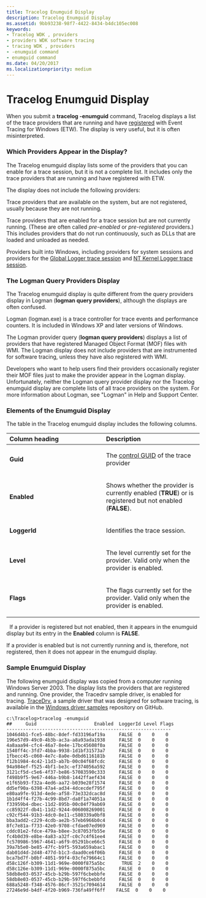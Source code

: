 ```yaml
---
title: Tracelog Enumguid Display
description: Tracelog Enumguid Display
ms.assetid: 9bb93238-98f7-4422-8434-b4dc105ec008
keywords:
- Tracelog WDK , providers
- providers WDK software tracing
- tracing WDK , providers
- -enumguid command
- enumguid command
ms.date: 04/20/2017
ms.localizationpriority: medium
---
```


# Tracelog Enumguid Display

When you submit a **tracelog -enumguid** command, Tracelog displays a list of the trace providers that are running and have [registered](registered-provider.md) with Event Tracing for Windows (ETW). The display is very useful, but it is often misinterpreted.

### <span id="which_providers_appear_in_the_display_"></span><span id="WHICH_PROVIDERS_APPEAR_IN_THE_DISPLAY_"></span>Which Providers Appear in the Display?

The Tracelog enumguid display lists some of the providers that you can enable for a trace session, but it is not a complete list. It includes only the trace providers that are running and have registered with ETW.

The display does not include the following providers:

Trace providers that are available on the system, but are not registered, usually because they are not running.

Trace providers that are enabled for a trace session but are not currently running. (These are often called *pre-enabled* or *pre-registered* providers.) This includes providers that do not run continuously, such as DLLs that are loaded and unloaded as needed.

Providers built into Windows, including providers for system sessions and providers for the [Global Logger trace session](global-logger-trace-session.md) and [NT Kernel Logger trace session](nt-kernel-logger-trace-session.md).

### <span id="the_logman_query_providers_display"></span><span id="THE_LOGMAN_QUERY_PROVIDERS_DISPLAY"></span>The Logman Query Providers Display

The Tracelog enumguid display is quite different from the query providers display in Logman (**logman query providers**), although the displays are often confused.

Logman (logman.exe) is a trace controller for trace events and performance counters. It is included in Windows XP and later versions of Windows.

The Logman provider query (**logman query providers**) displays a list of providers that have registered Managed Object Format (MOF) files with WMI. The Logman display does not include providers that are instrumented for software tracing, unless they have also registered with WMI.

Developers who want to help users find their providers occasionally register their MOF files just to make the provider appear in the Logman display. Unfortunately, neither the Logman query provider display nor the Tracelog enumguid display are complete lists of all trace providers on the system. For more information about Logman, see "Logman" in Help and Support Center.

### <span id="elements_of_the_enumguid_display"></span><span id="ELEMENTS_OF_THE_ENUMGUID_DISPLAY"></span>Elements of the Enumguid Display

The table in the Tracelog enumguid display includes the following columns.

<table>
<colgroup>
<col width="50%" />
<col width="50%" />
</colgroup>
<thead>
<tr class="header">
<th align="left">Column heading</th>
<th align="left">Description</th>
</tr>
</thead>
<tbody>
<tr class="odd">
<td align="left"><p><strong>Guid</strong></p></td>
<td align="left"><p>The <a href="control-guid.md" data-raw-source="[control GUID](control-guid.md)">control GUID</a> of the trace provider</p></td>
</tr>
<tr class="even">
<td align="left"><p><strong>Enabled</strong></p></td>
<td align="left"><p>Shows whether the provider is currently enabled (<strong>TRUE</strong>) or is registered but not enabled (<strong>FALSE</strong>).</p></td>
</tr>
<tr class="odd">
<td align="left"><p><strong>LoggerId</strong></p></td>
<td align="left"><p>Identifies the trace session.</p></td>
</tr>
<tr class="even">
<td align="left"><p><strong>Level</strong></p></td>
<td align="left"><p>The level currently set for the provider. Valid only when the provider is enabled.</p></td>
</tr>
<tr class="odd">
<td align="left"><p><strong>Flags</strong></p></td>
<td align="left"><p>The flags currently set for the provider. Valid only when the provider is enabled.</p></td>
</tr>
</tbody>
</table>

 
If a provider is registered but not enabled, then it appears in the enumguid display but its entry in the **Enabled** column is **FALSE**.

If a provider is enabled but is not currently running and is, therefore, not registered, then it does not appear in the enumguid display.

### <span id="sample_enumguid_display"></span><span id="SAMPLE_ENUMGUID_DISPLAY"></span>Sample Enumguid Display

The following enumguid display was copied from a computer running Windows Server 2003. The display lists the providers that are registered and running. One provider, the Tracedrv sample driver, is enabled for tracing. [TraceDrv](http://go.microsoft.com/fwlink/p/?LinkId=617726), a sample driver that was designed for software tracing, is available in the [Windows driver samples](http://go.microsoft.com/fwlink/p/?LinkId=616507) repository on GitHub.

```
c:\Tracelog>tracelog -enumguid
##     Guid                     Enabled  LoggerId Level Flags
------------------------------------------------------------
1046d4b1-fce5-48bc-8def-fd33196af19a     FALSE  0    0    0
196e57d9-49c0-4b3b-ac3a-a8a93ada1938     FALSE  0    0    0
4a8aaa94-cfc4-46a7-8e4e-17bc45608f0a     FALSE  0    0    0
1540ff4c-3fd7-4bba-9938-1d1bf31573a7     FALSE  0    0    0
1fbecc45-c060-4e7c-8a0e-0dbd6116181b     FALSE  0    0    0
f12b1984-4c42-11d3-ab7b-00c04f68fcdc     FALSE  0    0    0
94a984ef-f525-4bf1-be3c-ef374056a592     FALSE  0    0    0
3121cf5d-c5e6-4f37-be86-57083590c333     FALSE  0    0    0
f498b9f5-9e67-446a-b9b8-1442ffaef434     FALSE  0    0    0
e1f65b93-f32a-4ed6-aa72-b039e28f1574     FALSE  0    0    0
dd5ef90a-6398-47a4-ad34-4dcecdef795f     FALSE  0    0    0
e80aa9fe-913d-4ede-af58-73e332dcac8d     FALSE  0    0    0
1b1d4ff4-f27b-4c99-8bd7-da8f1a74051a     FALSE  0    0    0
f33959b4-dbec-11d2-895b-00c04f79ab69     FALSE  0    0    0
cc85922f-db41-11d2-9244-006008269001     FALSE  0    0    0
c92cf544-91b3-4dc0-8e11-c580339a0bf8     FALSE  0    0    0
bba3add2-c229-4cdb-ae2b-57eb6966b0c4     FALSE  0    0    0
8fc7e81a-f733-42e0-9708-cfdae07ed969     FALSE  0    0    0
cddc01e2-fdce-479a-b8ee-3c87053fb55e     FALSE  0    0    0
fc4b0d39-e8be-4a83-a32f-c0c7c4f61ee4     FALSE  0    0    0
fc570986-5967-4641-a6f9-05291bce66c5     FALSE  0    0    0
39a7b5e0-be85-47fc-b9f5-593a659abac1     FALSE  0    0    0
dab01d4d-2d48-477d-b1c3-daad0ce6f06b     FALSE  0    0    0
bca7bd7f-b0bf-4051-99f4-03cfe79664c1     FALSE  0    0    0
d58c126f-b309-11d1-969e-0000f875a5bc      TRUE  2    0    0
d58c126e-b309-11d1-969e-0000f875a5bc     FALSE  0    0    0
58db8e03-0537-45cb-b29b-597f6cbebbfe     FALSE  0    0    0
58db8e03-0537-45cb-b29b-597f6cbebbfd     FALSE  0    0    0
688a5248-f348-4576-86cf-3521c7094614     FALSE  0    0    0
27246e9d-b4df-4f20-b969-736fa49ff6ff    FALSE  0    0    0
```

